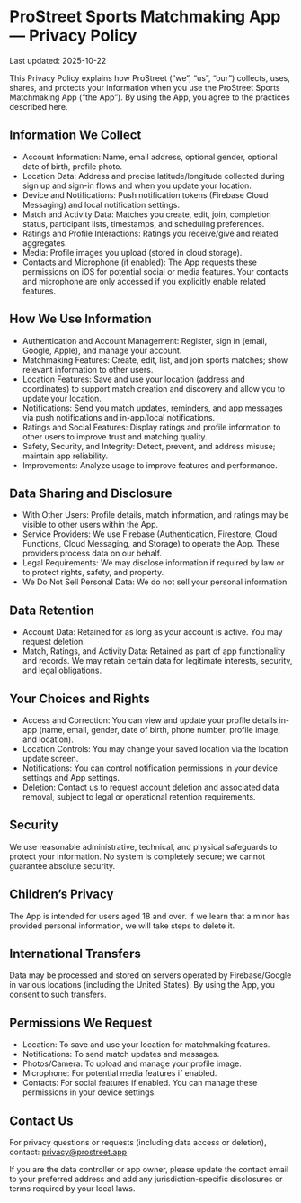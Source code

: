# ProStreet Sports Matchmaking App — Privacy Policy

Last updated: 2025-10-22

This Privacy Policy explains how ProStreet (“we”, “us”, “our”) collects, uses, shares, and protects your information when you use the ProStreet Sports Matchmaking App (“the App”). By using the App, you agree to the practices described here.

## Information We Collect
- Account Information: Name, email address, optional gender, optional date of birth, profile photo.
- Location Data: Address and precise latitude/longitude collected during sign up and sign-in flows and when you update your location.
- Device and Notifications: Push notification tokens (Firebase Cloud Messaging) and local notification settings.
- Match and Activity Data: Matches you create, edit, join, completion status, participant lists, timestamps, and scheduling preferences.
- Ratings and Profile Interactions: Ratings you receive/give and related aggregates.
- Media: Profile images you upload (stored in cloud storage).
- Contacts and Microphone (if enabled): The App requests these permissions on iOS for potential social or media features. Your contacts and microphone are only accessed if you explicitly enable related features.

## How We Use Information
- Authentication and Account Management: Register, sign in (email, Google, Apple), and manage your account.
- Matchmaking Features: Create, edit, list, and join sports matches; show relevant information to other users.
- Location Features: Save and use your location (address and coordinates) to support match creation and discovery and allow you to update your location.
- Notifications: Send you match updates, reminders, and app messages via push notifications and in-app/local notifications.
- Ratings and Social Features: Display ratings and profile information to other users to improve trust and matching quality.
- Safety, Security, and Integrity: Detect, prevent, and address misuse; maintain app reliability.
- Improvements: Analyze usage to improve features and performance.

## Data Sharing and Disclosure
- With Other Users: Profile details, match information, and ratings may be visible to other users within the App.
- Service Providers: We use Firebase (Authentication, Firestore, Cloud Functions, Cloud Messaging, and Storage) to operate the App. These providers process data on our behalf.
- Legal Requirements: We may disclose information if required by law or to protect rights, safety, and property.
- We Do Not Sell Personal Data: We do not sell your personal information.

## Data Retention
- Account Data: Retained for as long as your account is active. You may request deletion.
- Match, Ratings, and Activity Data: Retained as part of app functionality and records. We may retain certain data for legitimate interests, security, and legal obligations.

## Your Choices and Rights
- Access and Correction: You can view and update your profile details in-app (name, email, gender, date of birth, phone number, profile image, and location).
- Location Controls: You may change your saved location via the location update screen.
- Notifications: You can control notification permissions in your device settings and App settings.
- Deletion: Contact us to request account deletion and associated data removal, subject to legal or operational retention requirements.

## Security
We use reasonable administrative, technical, and physical safeguards to protect your information. No system is completely secure; we cannot guarantee absolute security.

## Children’s Privacy
The App is intended for users aged 18 and over. If we learn that a minor has provided personal information, we will take steps to delete it.

## International Transfers
Data may be processed and stored on servers operated by Firebase/Google in various locations (including the United States). By using the App, you consent to such transfers.

## Permissions We Request
- Location: To save and use your location for matchmaking features.
- Notifications: To send match updates and messages.
- Photos/Camera: To upload and manage your profile image.
- Microphone: For potential media features if enabled.
- Contacts: For social features if enabled.
You can manage these permissions in your device settings.

## Contact Us
For privacy questions or requests (including data access or deletion), contact: privacy@prostreet.app

If you are the data controller or app owner, please update the contact email to your preferred address and add any jurisdiction-specific disclosures or terms required by your local laws.
